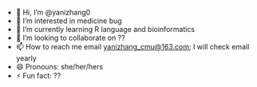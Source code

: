 - 👋 Hi, I’m @yanizhang0
- 👀 I’m interested in medicine bug
- 🌱 I’m currently learning R language and bioinformatics 
- 💞️ I’m looking to collaborate on ??
- 📫 How to reach me email yanizhang_cmu@163.com; I will check email yearly 
- 😄 Pronouns: she/her/hers
- ⚡ Fun fact: ??

<!---
yanizhang0/yanizhang0 is a ✨ special ✨ repository because its `README.md` (this file) appears on your GitHub profile.
You can click the Preview link to take a look at your changes.
--->
